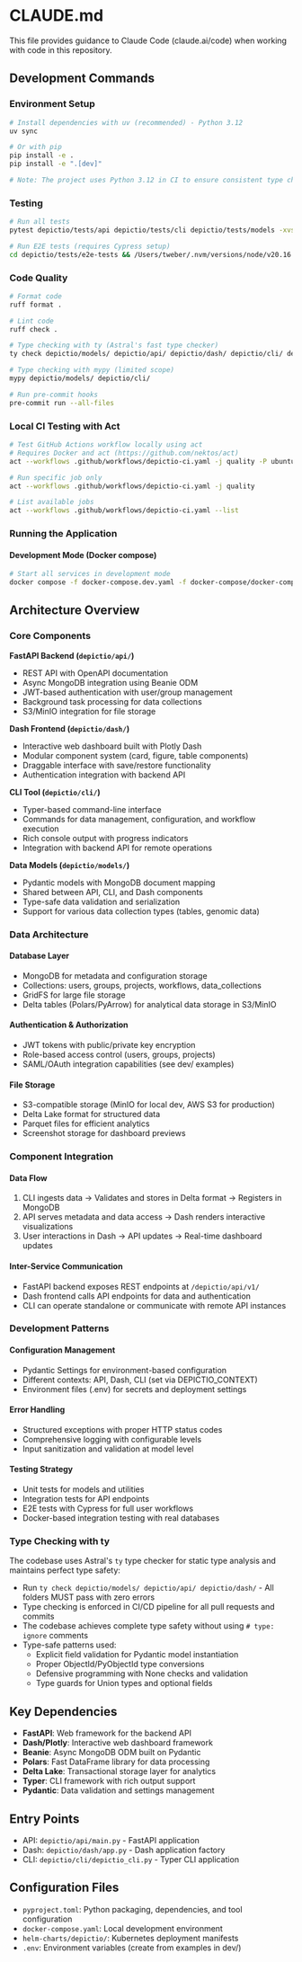 # CLAUDE.md

This file provides guidance to Claude Code (claude.ai/code) when working with code in this repository.

## Development Commands

### Environment Setup

```bash
# Install dependencies with uv (recommended) - Python 3.12
uv sync

# Or with pip
pip install -e .
pip install -e ".[dev]"

# Note: The project uses Python 3.12 in CI to ensure consistent type checking behavior
```

### Testing

```bash
# Run all tests
pytest depictio/tests/api depictio/tests/cli depictio/tests/models -xvs -n auto

# Run E2E tests (requires Cypress setup)
cd depictio/tests/e2e-tests && /Users/tweber/.nvm/versions/node/v20.16.0/bin/npx cypress run --config screenshotsFolder=cypress/screenshots,videosFolder=cypress/videos,trashAssetsBeforeRuns=false,video=true,screenshotOnRunFailure=true
```

### Code Quality

```bash
# Format code
ruff format .

# Lint code
ruff check .

# Type checking with ty (Astral's fast type checker)
ty check depictio/models/ depictio/api/ depictio/dash/ depictio/cli/ depictio/tests/  # All folders combined must pass CI

# Type checking with mypy (limited scope)
mypy depictio/models/ depictio/cli/

# Run pre-commit hooks
pre-commit run --all-files
```

### Local CI Testing with Act

```bash
# Test GitHub Actions workflow locally using act
# Requires Docker and act (https://github.com/nektos/act)
act --workflows .github/workflows/depictio-ci.yaml -j quality -P ubuntu-22.04=catthehacker/ubuntu:full-22.04 --container-architecture linux/amd64 --container-options "--privileged" --reuse --action-offline-mode

# Run specific job only
act --workflows .github/workflows/depictio-ci.yaml -j quality

# List available jobs
act --workflows .github/workflows/depictio-ci.yaml --list
```

### Running the Application

#### Development Mode (Docker compose)

```bash
# Start all services in development mode
docker compose -f docker-compose.dev.yaml -f docker-compose/docker-compose.minio.yaml --env-file docker-compose/.env up
```

## Architecture Overview

### Core Components

**FastAPI Backend (`depictio/api/`)**

- REST API with OpenAPI documentation
- Async MongoDB integration using Beanie ODM
- JWT-based authentication with user/group management
- Background task processing for data collections
- S3/MinIO integration for file storage

**Dash Frontend (`depictio/dash/`)**

- Interactive web dashboard built with Plotly Dash
- Modular component system (card, figure, table components)
- Draggable interface with save/restore functionality
- Authentication integration with backend API

**CLI Tool (`depictio/cli/`)**

- Typer-based command-line interface
- Commands for data management, configuration, and workflow execution
- Rich console output with progress indicators
- Integration with backend API for remote operations

**Data Models (`depictio/models/`)**

- Pydantic models with MongoDB document mapping
- Shared between API, CLI, and Dash components
- Type-safe data validation and serialization
- Support for various data collection types (tables, genomic data)

### Data Architecture

#### Database Layer

- MongoDB for metadata and configuration storage
- Collections: users, groups, projects, workflows, data_collections
- GridFS for large file storage
- Delta tables (Polars/PyArrow) for analytical data storage in S3/MinIO

#### Authentication & Authorization

- JWT tokens with public/private key encryption
- Role-based access control (users, groups, projects)
- SAML/OAuth integration capabilities (see dev/ examples)

#### File Storage

- S3-compatible storage (MinIO for local dev, AWS S3 for production)
- Delta Lake format for structured data
- Parquet files for efficient analytics
- Screenshot storage for dashboard previews

### Component Integration

#### Data Flow

1. CLI ingests data → Validates and stores in Delta format → Registers in MongoDB
2. API serves metadata and data access → Dash renders interactive visualizations
3. User interactions in Dash → API updates → Real-time dashboard updates

#### Inter-Service Communication

- FastAPI backend exposes REST endpoints at `/depictio/api/v1/`
- Dash frontend calls API endpoints for data and authentication
- CLI can operate standalone or communicate with remote API instances

### Development Patterns

#### Configuration Management

- Pydantic Settings for environment-based configuration
- Different contexts: API, Dash, CLI (set via DEPICTIO_CONTEXT)
- Environment files (.env) for secrets and deployment settings

#### Error Handling

- Structured exceptions with proper HTTP status codes
- Comprehensive logging with configurable levels
- Input sanitization and validation at model level

#### Testing Strategy

- Unit tests for models and utilities
- Integration tests for API endpoints
- E2E tests with Cypress for full user workflows
- Docker-based integration testing with real databases

### Type Checking with ty

The codebase uses Astral's `ty` type checker for static type analysis and maintains perfect type safety:

- Run `ty check depictio/models/ depictio/api/ depictio/dash/` - All folders MUST pass with zero errors
- Type checking is enforced in CI/CD pipeline for all pull requests and commits
- The codebase achieves complete type safety without using `# type: ignore` comments
- Type-safe patterns used:
  - Explicit field validation for Pydantic model instantiation
  - Proper ObjectId/PyObjectId type conversions
  - Defensive programming with None checks and validation
  - Type guards for Union types and optional fields

## Key Dependencies

- **FastAPI**: Web framework for the backend API
- **Dash/Plotly**: Interactive web dashboard framework
- **Beanie**: Async MongoDB ODM built on Pydantic
- **Polars**: Fast DataFrame library for data processing
- **Delta Lake**: Transactional storage layer for analytics
- **Typer**: CLI framework with rich output support
- **Pydantic**: Data validation and settings management

## Entry Points

- API: `depictio/api/main.py` - FastAPI application
- Dash: `depictio/dash/app.py` - Dash application factory
- CLI: `depictio/cli/depictio_cli.py` - Typer CLI application

## Configuration Files

- `pyproject.toml`: Python packaging, dependencies, and tool configuration
- `docker-compose.yaml`: Local development environment
- `helm-charts/depictio/`: Kubernetes deployment manifests
- `.env`: Environment variables (create from examples in dev/)
